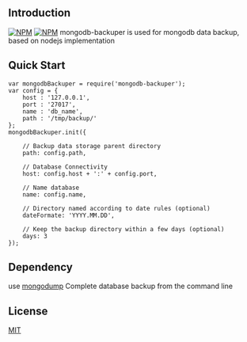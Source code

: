 ## Introduction
[![NPM](https://nodei.co/npm/mongodb-backuper.png?downloads=true&downloadRank=true&stars=true)](https://nodei.co/npm/mongodb-backuper/)
[![NPM](https://nodei.co/npm-dl/mongodb-backuper.png?months=9&height=3)](https://nodei.co/npm/mongodb-backuper/)
mongodb-backuper is used for mongodb data backup, based on nodejs implementation


## Quick Start
```
var mongodbBackuper = require('mongodb-backuper');
var config = {
	host : '127.0.0.1',
	port : '27017',
	name : 'db_name',
	path : '/tmp/backup/'
};
mongodbBackuper.init({

	// Backup data storage parent directory
	path: config.path,

	// Database Connectivity
	host: config.host + ':' + config.port,

	// Name database
	name: config.name,

	// Directory named according to date rules (optional)
	dateFormate: 'YYYY.MM.DD',

	// Keep the backup directory within a few days (optional)
	days: 3
});

```

## Dependency
use [mongodump](https://docs.mongodb.com/manual/reference/program/mongodump/) Complete database backup from the command line

## License
[MIT](https://choosealicense.com/licenses/mit/)
